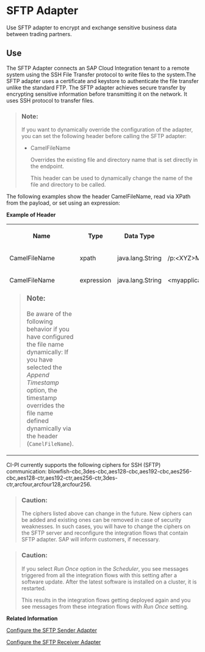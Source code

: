 <!-- loioe3dce8814857444eacbcf0d3ca4e6706 -->

# SFTP Adapter

Use SFTP adapter to encrypt and exchange sensitive business data between trading partners.



<a name="loioe3dce8814857444eacbcf0d3ca4e6706__section_eft_f5j_rlb"/>

## Use



The SFTP Adapter connects an SAP Cloud Integration tenant to a remote system using the SSH File Transfer protocol to write files to the system.The SFTP adapter uses a certificate and keystore to authenticate the file transfer unlike the standard FTP. The SFTP adapter achieves secure transfer by encrypting sensitive information before transmitting it on the network. It uses SSH protocol to transfer files.



> ### Note:  
> If you want to dynamically override the configuration of the adapter, you can set the following header before calling the SFTP adapter:
> 
> -   CamelFileName
> 
>     Overrides the existing file and directory name that is set directly in the endpoint.
> 
>     This header can be used to dynamically change the name of the file and directory to be called.

The following examples show the header CamelFileName, read via XPath from the payload, or set using an expression:

**Example of Header**


<table>
<tr>
<th valign="top">

Name

</th>
<th valign="top">

Type

</th>
<th valign="top">

Data Type

</th>
<th valign="top">

Value

</th>
</tr>
<tr>
<td valign="top">

CamelFileName

</td>
<td valign="top">

xpath

</td>
<td valign="top">

java.lang.String

</td>
<td valign="top">

/p:<XYZ\>MessageBulk/<XYZ\>Message/FileName/text\(\)

</td>
</tr>
<tr>
<td valign="top">

CamelFileName

> ### Note:  
> Be aware of the following behavior if you have configured the file name dynamically: If you have selected the *Append Timestamp* option, the timestamp overrides the file name defined dynamically via the header \(`CamelFileName`\).



</td>
<td valign="top">

expression

</td>
<td valign="top">

java.lang.String

</td>
<td valign="top">

<myapplication\>/template/out/output$\{date:now:yyyyMMddHHmmss\}.xml

</td>
</tr>
</table>

CI-PI currently supports the following ciphers for SSH \(SFTP\) communication: blowfish-cbc,3des-cbc,aes128-cbc,aes192-cbc,aes256-cbc,aes128-ctr,aes192-ctr,aes256-ctr,3des-ctr,arcfour,arcfour128,arcfour256.

> ### Caution:  
> The ciphers listed above can change in the future. New ciphers can be added and existing ones can be removed in case of security weaknesses. In such cases, you will have to change the ciphers on the SFTP server and reconfigure the integration flows that contain SFTP adapter. SAP will inform customers, if necessary.

> ### Caution:  
> If you select *Run Once* option in the *Scheduler*, you see messages triggered from all the integration flows with this setting after a software update. After the latest software is installed on a cluster, it is restarted.
> 
> This results in the integration flows getting deployed again and you see messages from these integration flows with *Run Once* setting.

**Related Information**  


[Configure the SFTP Sender Adapter](configure-the-sftp-sender-adapter-2de9ee5.md "The SFTP sender adapter connects an SAP Cloud Integration tenant to a remote system using the SSH File Transfer protocol to read files from the system. SSH File Transfer protocol is also referred to as Secure File Transfer protocol (or SFTP).")

[Configure the SFTP Receiver Adapter](configure-the-sftp-receiver-adapter-4ef52cf.md "The SFTP receiver adapter connects an SAP Cloud Integration tenant to a remote system using the SSH File Transfer protocol to write files to the system. SSH File Transfer protocol is also referred to as Secure File Transfer protocol (or SFTP).")

